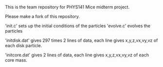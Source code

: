 This is the team repository for PHYS141 Mice midterm project.

Please make a fork of this repository.


'init.c' sets up the initial conditions of the particles
'evolve.c' evolves the particles


'initdisk.dat' gives 297 times 2 lines of data, each line gives x,y,z,vx,vy,vz of each disk particle.

'initcore.dat' gives 2 lines of data, each line gives x,y,z,vx,vy,vz of each core mass.
